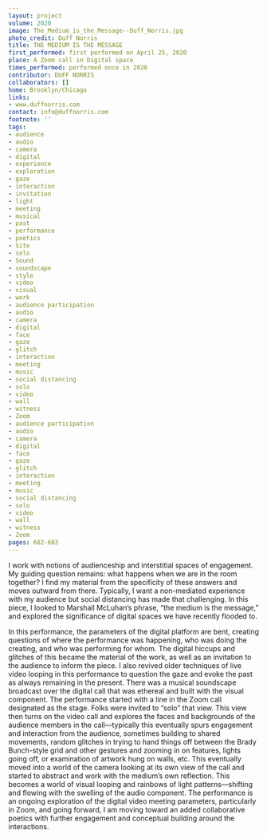 ```yaml
---
layout: project
volume: 2020
image: The_Medium_is_the_Message--Duff_Norris.jpg
photo_credit: Duff Norris
title: THE MEDIUM IS THE MESSAGE
first_performed: first performed on April 25, 2020
place: A Zoom call in Digital space
times_performed: performed once in 2020
contributor: DUFF NORRIS
collaborators: []
home: Brooklyn/Chicago
links:
- www.duffnorris.com
contact: info@duffnorris.com
footnote: ''
tags:
- audience
- audio
- camera
- digital
- experience
- exploration
- gaze
- interaction
- invitation
- light
- meeting
- musical
- past
- performance
- poetics
- Site
- solo
- Sound
- soundscape
- style
- video
- visual
- work
- audience participation
- audio
- camera
- digital
- face
- gaze
- glitch
- interaction
- meeting
- music
- social distancing
- solo
- video
- wall
- witness
- Zoom
- audience participation
- audio
- camera
- digital
- face
- gaze
- glitch
- interaction
- meeting
- music
- social distancing
- solo
- video
- wall
- witness
- Zoom
pages: 602-603
---
```


I work with notions of audienceship and interstitial spaces of engagement. My guiding question remains: what happens when we are in the room together? I find my material from the specificity of these answers and moves outward from there. Typically, I want a non-mediated experience with my audience but social distancing has made that challenging. In this piece, I looked to Marshall McLuhan’s phrase, “the medium is the message,” and explored the significance of digital spaces we have recently flooded to. 

In this performance, the parameters of the digital platform are bent, creating questions of where the performance was happening, who was doing the creating, and who was performing for whom. The digital hiccups and glitches of this became the material of the work, as well as an invitation to the audience to inform the piece. I also revived older techniques of live video looping in this performance to question the gaze and evoke the past as always remaining in the present. There was a musical soundscape broadcast over the digital call that was ethereal and built with the visual component. The performance started with a line in the Zoom call designated as the stage. Folks were invited to “solo” that view. This view then turns on the video call and explores the faces and backgrounds of the audience members in the call—typically this eventually spurs engagement and interaction from the audience, sometimes building to shared movements, random glitches in trying to hand things off between the Brady Bunch-style grid and other gestures and zooming in on features, lights going off, or examination of artwork hung on walls, etc. This eventually moved into a world of the camera looking at its own view of the call and started to abstract and work with the medium’s own reflection. This becomes a world of visual looping and rainbows of light patterns—shifting and flowing with the swelling of the audio component. The performance is an ongoing exploration of the digital video meeting parameters, particularly in Zoom, and going forward, I am moving toward an added collaborative poetics with further engagement and conceptual building around the interactions. 